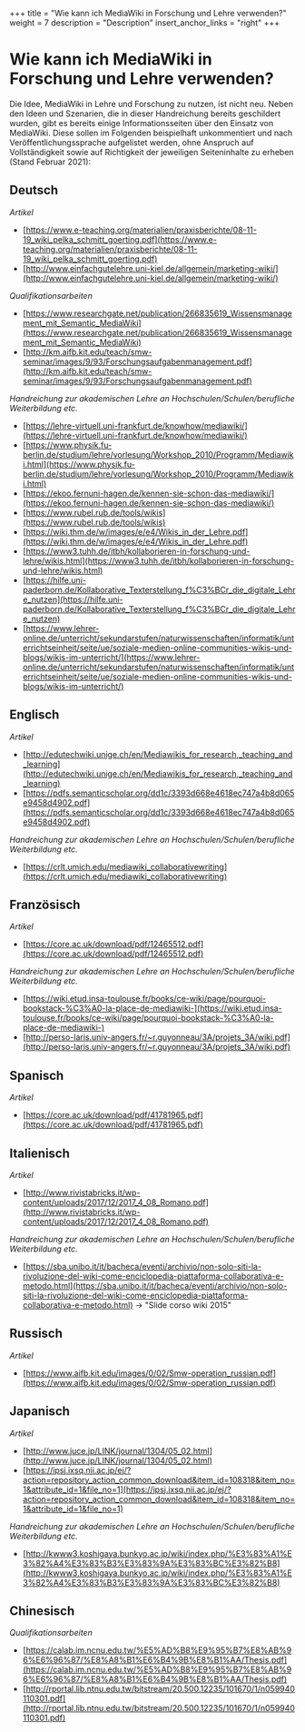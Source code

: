 +++
title = "Wie kann ich MediaWiki in Forschung und Lehre verwenden?"
weight = 7
description = "Description"
insert_anchor_links = "right"
+++

# Wie kann ich MediaWiki in Forschung und Lehre verwenden?

Die Idee, MediaWiki in Lehre und Forschung zu nutzen, ist nicht neu. Neben den Ideen und Szenarien, die in dieser Handreichung bereits geschildert wurden, gibt es bereits einige Informationsseiten über den Einsatz von MediaWiki. Diese sollen im Folgenden beispielhaft unkommentiert und nach Veröffentlichungssprache aufgelistet werden, ohne Anspruch auf Vollständigkeit sowie auf Richtigkeit der jeweiligen Seiteninhalte zu erheben (Stand Februar 2021):

## Deutsch

*Artikel*
- [https://www.e-teaching.org/materialien/praxisberichte/08-11-19_wiki_pelka_schmitt_goerting.pdf](https://www.e-teaching.org/materialien/praxisberichte/08-11-19_wiki_pelka_schmitt_goerting.pdf)
- [http://www.einfachgutelehre.uni-kiel.de/allgemein/marketing-wiki/](http://www.einfachgutelehre.uni-kiel.de/allgemein/marketing-wiki/)

*Qualifikationsarbeiten*
- [https://www.researchgate.net/publication/266835619_Wissensmanagement_mit_Semantic_MediaWiki](https://www.researchgate.net/publication/266835619_Wissensmanagement_mit_Semantic_MediaWiki)
- [http://km.aifb.kit.edu/teach/smw-seminar/images/9/93/Forschungsaufgabenmanagement.pdf](http://km.aifb.kit.edu/teach/smw-seminar/images/9/93/Forschungsaufgabenmanagement.pdf)

*Handreichung zur akademischen Lehre an Hochschulen/Schulen/berufliche Weiterbildung etc.*
- [https://lehre-virtuell.uni-frankfurt.de/knowhow/mediawiki/](https://lehre-virtuell.uni-frankfurt.de/knowhow/mediawiki/)
- [https://www.physik.fu-berlin.de/studium/lehre/vorlesung/Workshop_2010/Programm/Mediawiki.html](https://www.physik.fu-berlin.de/studium/lehre/vorlesung/Workshop_2010/Programm/Mediawiki.html)
- [https://ekoo.fernuni-hagen.de/kennen-sie-schon-das-mediawiki/](https://ekoo.fernuni-hagen.de/kennen-sie-schon-das-mediawiki/)
- [https://www.rubel.rub.de/tools/wikis](https://www.rubel.rub.de/tools/wikis)
- [https://wiki.thm.de/w/images/e/e4/Wikis_in_der_Lehre.pdf](https://wiki.thm.de/w/images/e/e4/Wikis_in_der_Lehre.pdf)
- [https://www3.tuhh.de/itbh/kollaborieren-in-forschung-und-lehre/wikis.html](https://www3.tuhh.de/itbh/kollaborieren-in-forschung-und-lehre/wikis.html)
- [https://hilfe.uni-paderborn.de/Kollaborative_Texterstellung_f%C3%BCr_die_digitale_Lehre_nutzen](https://hilfe.uni-paderborn.de/Kollaborative_Texterstellung_f%C3%BCr_die_digitale_Lehre_nutzen)
- [https://www.lehrer-online.de/unterricht/sekundarstufen/naturwissenschaften/informatik/unterrichtseinheit/seite/ue/soziale-medien-online-communities-wikis-und-blogs/wikis-im-unterricht/](https://www.lehrer-online.de/unterricht/sekundarstufen/naturwissenschaften/informatik/unterrichtseinheit/seite/ue/soziale-medien-online-communities-wikis-und-blogs/wikis-im-unterricht/)

## Englisch

*Artikel*
- [http://edutechwiki.unige.ch/en/Mediawikis_for_research,_teaching_and_learning](http://edutechwiki.unige.ch/en/Mediawikis_for_research,_teaching_and_learning)
- [https://pdfs.semanticscholar.org/dd1c/3393d668e4618ec747a4b8d065e9458d4902.pdf](https://pdfs.semanticscholar.org/dd1c/3393d668e4618ec747a4b8d065e9458d4902.pdf)

*Handreichung zur akademischen Lehre an Hochschulen/Schulen/berufliche Weiterbildung etc.*
- [https://crlt.umich.edu/mediawiki_collaborativewriting](https://crlt.umich.edu/mediawiki_collaborativewriting)
 
## Französisch

*Artikel*
- [https://core.ac.uk/download/pdf/12465512.pdf](https://core.ac.uk/download/pdf/12465512.pdf)  
 
*Handreichung zur akademischen Lehre an Hochschulen/Schulen/berufliche Weiterbildung etc.*
- [https://wiki.etud.insa-toulouse.fr/books/ce-wiki/page/pourquoi-bookstack-%C3%A0-la-place-de-mediawiki-](https://wiki.etud.insa-toulouse.fr/books/ce-wiki/page/pourquoi-bookstack-%C3%A0-la-place-de-mediawiki-)
- [http://perso-laris.univ-angers.fr/~r.guyonneau/3A/projets_3A/wiki.pdf](http://perso-laris.univ-angers.fr/~r.guyonneau/3A/projets_3A/wiki.pdf)

## Spanisch

*Artikel*
- [https://core.ac.uk/download/pdf/41781965.pdf](https://core.ac.uk/download/pdf/41781965.pdf)

## Italienisch

*Artikel*
- [http://www.rivistabricks.it/wp-content/uploads/2017/12/2017_4_08_Romano.pdf](http://www.rivistabricks.it/wp-content/uploads/2017/12/2017_4_08_Romano.pdf)

*Handreichung zur akademischen Lehre an Hochschulen/Schulen/berufliche Weiterbildung etc.*
- [https://sba.unibo.it/it/bacheca/eventi/archivio/non-solo-siti-la-rivoluzione-del-wiki-come-enciclopedia-piattaforma-collaborativa-e-metodo.html](https://sba.unibo.it/it/bacheca/eventi/archivio/non-solo-siti-la-rivoluzione-del-wiki-come-enciclopedia-piattaforma-collaborativa-e-metodo.html) -> "Slide corso wiki 2015"


## Russisch

*Artikel*
- [https://www.aifb.kit.edu/images/0/02/Smw-operation_russian.pdf](https://www.aifb.kit.edu/images/0/02/Smw-operation_russian.pdf)

## Japanisch

*Artikel*
- [http://www.juce.jp/LINK/journal/1304/05_02.html](http://www.juce.jp/LINK/journal/1304/05_02.html) 
- [https://ipsj.ixsq.nii.ac.jp/ej/?action=repository_action_common_download&item_id=108318&item_no=1&attribute_id=1&file_no=1](https://ipsj.ixsq.nii.ac.jp/ej/?action=repository_action_common_download&item_id=108318&item_no=1&attribute_id=1&file_no=1)

*Handreichung zur akademischen Lehre an Hochschulen/Schulen/berufliche Weiterbildung etc.*
- [http://kwww3.koshigaya.bunkyo.ac.jp/wiki/index.php/%E3%83%A1%E3%82%A4%E3%83%B3%E3%83%9A%E3%83%BC%E3%82%B8](http://kwww3.koshigaya.bunkyo.ac.jp/wiki/index.php/%E3%83%A1%E3%82%A4%E3%83%B3%E3%83%9A%E3%83%BC%E3%82%B8)

## Chinesisch

*Qualifikationsarbeiten*
- [https://calab.im.ncnu.edu.tw/%E5%AD%B8%E9%95%B7%E8%AB%96%E6%96%87/%E8%A8%B1%E6%B4%9B%E8%B1%AA/Thesis.pdf](https://calab.im.ncnu.edu.tw/%E5%AD%B8%E9%95%B7%E8%AB%96%E6%96%87/%E8%A8%B1%E6%B4%9B%E8%B1%AA/Thesis.pdf)
- [http://rportal.lib.ntnu.edu.tw/bitstream/20.500.12235/101670/1/n059940110301.pdf](http://rportal.lib.ntnu.edu.tw/bitstream/20.500.12235/101670/1/n059940110301.pdf)

